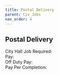 ```yaml
---
title: Postal Delivery
parent: Civ Jobs
nav_order: 4
---
```


## Postal Delivery

City Hall Job Required:  
Pay:  
Off Duty Pay:  
Pay Per Completion:  
